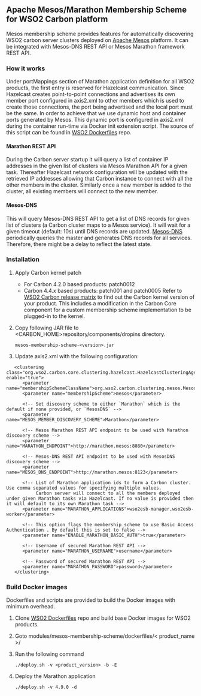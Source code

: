 ## Apache Mesos/Marathon Membership Scheme for WSO2 Carbon platform

Mesos membership scheme provides features for automatically discovering WSO2 carbon server clusters deployed on [Apache Mesos](http://mesos.apache.org/) platform.
It can be integrated with Mesos-DNS REST API or Mesos Marathon framework REST API.

### How it works
Under portMappings section of Marathon application definition for all WSO2 products, the first entry is reserved for Hazelcast communication. Since Hazelcast creates point-to-point connections and
advertises its own member port configured in axis2.xml to other members which is used to create those connections, the port being advertised and the local port must be the same. In order
to achieve that we use dynamic host and container ports generated by Mesos. This dynamic port is configured in axis2.xml during the container run-time via Docker init extension script.
The source of this script can be found in [WSO2 Dockerfiles](https://github.com/wso2/Dockerfiles) repo.

#### Marathon REST API
During the Carbon server startup it will query a list of container IP addresses in the given list of clusters via Mesos Marathon API for a given task.
Thereafter Hazelcast network configuration will be updated with the retrieved IP addresses allowing that Carbon instance to connect with all the other members in the cluster.
Similarly once a new member is added to the cluster, all existing members will connect to the new member.

#### Mesos-DNS
This will query Mesos-DNS REST API to get a list of DNS records for given list of clusters (a Carbon cluster maps to a Mesos service). It will wait for a given timeout (default: 10s) until 
DNS records are updated. [Mesos-DNS](https://mesosphere.github.io/mesos-dns/) periodically queries the master and generates DNS records for all services. 
Therefore, there might be a delay to reflect the latest state.

### Installation

1. Apply Carbon kernel patch
      - For Carbon 4.2.0 based products: patch0012
      - Carbon 4.4.x based products: patch001 and patch0005
   Refer to [WSO2 Carbon release matrix](http://wso2.com/products/carbon/release-matrix/) to find out
   the Carbon kernel version of your product. This includes a modification in the Carbon Core component for a custom
   membership scheme implementation to be plugged-in to the kernel.

2. Copy following JAR file to <CARBON_HOME>repository/components/dropins directory.

    ```
    mesos-membership-scheme-<version>.jar
    ```

3. Update axis2.xml with the following configuration:

```
   <clustering class="org.wso2.carbon.core.clustering.hazelcast.HazelcastClusteringAgent" enable="true">
      <parameter name="membershipSchemeClassName">org.wso2.carbon.clustering.mesos.MesosMembershipScheme</parameter>
      <parameter name="membershipScheme">mesos</parameter>

      <!-- Set discovery scheme to either `Marathon` which is the default if none provided, or `MesosDNS` -->
      <parameter name="MESOS_MEMBER_DISCOVERY_SCHEME">Marathon</parameter>

      <!-- Mesos Marathon REST API endpoint to be used with Marathon discovery scheme -->
      <parameter name="MARATHON_ENDPOINT">http://marathon.mesos:8080</parameter>

      <!-- Mesos-DNS REST API endpoint to be used with MesosDNS discovery scheme -->
      <parameter name="MESOS_DNS_ENDPOINT">http://marathon.mesos:8123</parameter>

      <!-- List of Marathon application ids to form a Carbon cluster. Use comma separated values for specifying multiple values.
           Carbon server will connect to all the members deployed under given Marathon tasks via Hazelcast. If no value is provided then it will default to its own Marathon task -->
      <parameter name="MARATHON_APPLICATIONS">wso2esb-manager,wso2esb-worker</parameter>

      <!-- This option flags the membership scheme to use Basic Access Authentication . By default this is set to false -->
      <parameter name="ENABLE_MARATHON_BASIC_AUTH">true</parameter>

      <!-- Username of secured Marathon REST API -->
      <parameter name="MARATHON_USERNAME">username</parameter>

      <!-- Password of secured Marathon REST API -->
      <parameter name="MARATHON_PASSWORD">password</parameter>
   </clustering>
```


### Build Docker images

Dockerfiles and scripts are provided to build the Docker images with minimum overhead.

1. Clone [WSO2 Dockerfiles](https://github.com/wso2/dockerfiles) repo and build base Docker images for WSO2 products.
2. Goto modules/mesos-membership-scheme/dockerfiles/< product_name >/
3. Run the following command

    ```
    ./deploy.sh -v <product_version> -b -E
    ```

4. Deploy the Marathon application
    
    ```
    ./deploy.sh -v 4.9.0 -d
    ```

